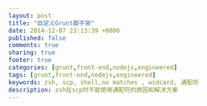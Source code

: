 ```yaml
---
layout: post
title: "自定义Grunt脚手架"
date: 2014-12-07 23:13:39 +0800
published: false
comments: true
sharing: true
footer: true
categories: [grunt,front-end,nodejs,engineered]
tags: [grunt,front-end,nodejs,engineered]
keywords: zsh, scp, shell,no matches , widcard, 通配符
description: zsh在scp时不能使用通配符的原因和解决方案
---
```

